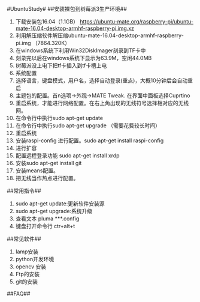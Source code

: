 #UbuntuStudy#
##安装裸包到树莓派3生产环境##
1. 下载安装包16.04（1.1GB） 
https://ubuntu-mate.org/raspberry-pi/ubuntu-mate-16.04-desktop-armhf-raspberry-pi.img.xz
2. 利用解压缩软件解压缩ubuntu-mate-16.04-desktop-armhf-raspberry-pi.img （7864.320K）
3. 在windows系统下利用Win32DiskImager刻录到TF卡中
4. 刻录完以后在windows系统下显示为63.9M，空闲44.0MB
5. 树莓派没上电下把tf卡插入到tf卡槽上电
6. 系统配置
7. 选择语言，键盘模式，用户名，选择自动登录(重点)，大概10分钟后会自动重启
8. 主题包的配置。首n选项->外观->MATE Tweak. 在界面中面板选择Cuprtino
9. 重启系统，才能进行网络配置。在右上角出现的无线符号选择相对应的无线网。
10. 在命令行中执行sudo apt-get update 
11. 在命令行中执行sudo apt-get upgrade  （需要花费较长时间）
12. 重启系统
13. 安装raspi-config 进行配置。sudo apt-get install raspi-config
14. 进行扩容
15. 配置远程登录功能  sudo apt-get install xrdp
14. 安装sudo apt-get install git
15. 安装means配置。
16. 把无线当作热点进行配置。






##常用指令##
1. sudo  apt-get  update:更新软件安装源
2. sudo  apt-get  upgrade:系统升级
3. 查看文本 pluma ***.config
4. 键盘打开命令行  ctr+alt+t





##常见软件##
1. lamp安装
2. python开发环境
3. opencv 安装
4. Ftp的安装
5. git的安装




##FAQ##




